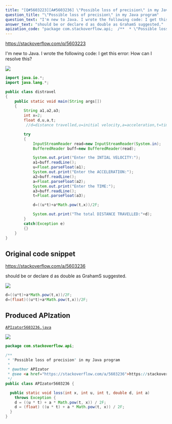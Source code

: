 ```yaml
---
title: "[Q#5603223][A#5603236] \"Possible loss of precision\" in my Java program"
question_title: "\"Possible loss of precision\" in my Java program"
question_text: "I'm new to Java. I wrote the following code: I get this error: How can I resolve this?"
answer_text: "should be or declare d as double as GrahamS suggested."
apization_code: "package com.stackoverflow.api;  /**  * \"Possible loss of precision\" in my Java program  *  * @author APIzator  * @see <a href=\"https://stackoverflow.com/a/5603236\">https://stackoverflow.com/a/5603236</a>  */ public class APIzator5603236 {    public static void loss(int x, int u, int t, double d, int a)     throws Exception {     d = ((u * t) + a * Math.pow(t, x)) / 2F;     d = (float) ((u * t) + a * Math.pow(t, x)) / 2F;   } }"
---
```


https://stackoverflow.com/q/5603223

I&#x27;m new to Java. I wrote the following code:
I get this error:
How can I resolve this?


<div class="code-logo"><img src="/stackoverflow.png" /></div>

```java
import java.io.*;
import java.lang.*;

public class distravel
{
    public static void main(String args[])
    {
        String a1,a2,a3;
        int x=2;
        float d,u,a,t;
         //d=distance travelled,u=initial velocity,a=acceleration,t=timeinterval

        try
        {
            InputStreamReader read=new InputStreamReader(System.in);
            BufferedReader buff=new BufferedReader(read);

            System.out.print("Enter the INTIAL VELOCITY:");
            a1=buff.readLine();
            u=Float.parseFloat(a1);
            System.out.print("Enter the ACCELERATION:");
            a2=buff.readLine();
            a=Float.parseFloat(a2);
            System.out.print("Enter the TIME:");
            a3=buff.readLine();
            t=Float.parseFloat(a3);

            d=((u*t)+a*Math.pow(t,x))/2F;

            System.out.print("The total DISTANCE TRAVELLED:"+d);
        }
        catch(Exception e)
        {}
    }
}
```


## Original code snippet

https://stackoverflow.com/a/5603236

should be
or declare d as double as GrahamS suggested.

<div class="code-logo"><img src="/stackoverflow.png" /></div>

```java
d=((u*t)+a*Math.pow(t,x))/2F;
d=(float)((u*t)+a*Math.pow(t,x))/2F;
```

## Produced APIzation

[`APIzator5603236.java`](https://github.com/pasqualesalza/apization/raw/main/data/search/APIzator5603236.java)

<div class="code-logo"><img src="/apizator.png" /></div>

```java
package com.stackoverflow.api;

/**
 * "Possible loss of precision" in my Java program
 *
 * @author APIzator
 * @see <a href="https://stackoverflow.com/a/5603236">https://stackoverflow.com/a/5603236</a>
 */
public class APIzator5603236 {

  public static void loss(int x, int u, int t, double d, int a)
    throws Exception {
    d = ((u * t) + a * Math.pow(t, x)) / 2F;
    d = (float) ((u * t) + a * Math.pow(t, x)) / 2F;
  }
}

```
